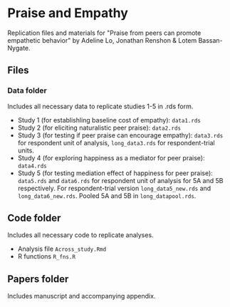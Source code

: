 # Praise and Empathy

Replication files and materials for "Praise from peers can promote empathetic behavior" by Adeline Lo, Jonathan Renshon & Lotem Bassan-Nygate. 

## Files

### Data folder

Includes all necessary data to replicate studies 1-5 in .rds form. 

* Study 1 (for establishling baseline cost of empathy): `data1.rds`
* Study 2 (for eliciting naturalistic peer praise): `data2.rds`
* Study 3 (for testing if peer praise can encourage empathy): `data3.rds` for respondent unit of analysis, `long_data3.rds` for respondent-trial units.
* Study 4 (for exploring happiness as a mediator for peer praise): `data4.rds`
* Study 5 (for testing mediation effect of happiness for peer praise): `data5.rds` and `data6.rds` for respondent unit of analysis for 5A and 5B respectively. For respondent-trial version `long_data5_new.rds` and `long_data6_new.rds`. Pooled 5A and 5B in `long_datapool.rds`.

## Code folder

Includes all necessary code to replicate analyses.

* Analysis file `Across_study.Rmd`
* R functions `R_fns.R`

## Papers folder

Includes manuscript and accompanying appendix.

